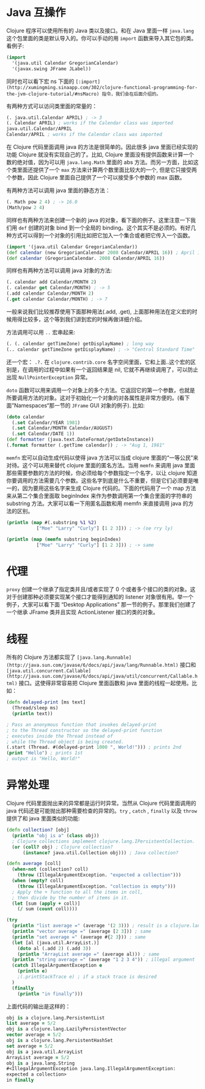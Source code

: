 # Java 互操作

Clojure 程序可以使用所有的 Java 类以及接口。和在 Java 里面一样 `java.lang` 这个包里面的类是默认导入的。你可以手动的用 `import` 函数来导入其它包的类。看例子:

```clj
(import
  '(java.util Calendar GregorianCalendar)
  '(javax.swing JFrame JLabel))
```

同时也可以看下宏 ns 下面的 `[:import](http://xumingming.sinaapp.com/302/clojure-functional-programming-for-the-jvm-clojure-tutorial/#nsMacro) 指令，我们会在后面介绍的。`

有两种方式可以访问类里面的常量的：

```clj
(. java.util.Calendar APRIL) ; -> 3
(. Calendar APRIL) ; works if the Calendar class was imported
java.util.Calendar/APRIL
Calendar/APRIL ; works if the Calendar class was imported
```

在 Clojure 代码里面调用 java 的方法是很简单的。因此很多 java 里面已经实现的功能 Clojure 就没有实现自己的了。比如, Clojure 里面没有提供函数来计算一个数的绝对值，因为可以用 `java.lang.Math` 里面的 abs 方法。而另一方面，比如这个类里面还提供了一个 `max` 方法来计算两个数里面比较大的一个, 但是它只接受两个参数，因此 Clojure 里面自己提供了一个可以接受多个参数的 max 函数。

有两种方法可以调用 java 里面的静态方法：

```clj
(. Math pow 2 4) ; -> 16.0
(Math/pow 2 4)
```

同样也有两种方法来创建一个新的 java 的对象，看下面的例子。这里注意一下我们用 `def` 创建的对象 bind 到一个全局的 binding。这个其实不是必须的。有好几种方式可以得到一个对象的引用比如把它加入一个集合或者把它传入一个函数。

```clj
(import '(java.util Calendar GregorianCalendar))
(def calendar (new GregorianCalendar 2008 Calendar/APRIL 16)) ; April 16, 2008
(def calendar (GregorianCalendar. 2008 Calendar/APRIL 16))
```

同样也有两种方法可以调用 java 对象的方法:

```clj
(. calendar add Calendar/MONTH 2)
(. calendar get Calendar/MONTH) ; -> 5
(.add calendar Calendar/MONTH 2)
(.get calendar Calendar/MONTH) ; -> 7
```

一般来说我们比较推荐使用下面那种用法(.add, .get), 上面那种用法在定义宏的时候用得比较多，这个等到我们讲到宏的时候再做详细介绍。

方法调用可以用 `..` 宏串起来:

```clj
(. (. calendar getTimeZone) getDisplayName) ; long way
(.. calendar getTimeZone getDisplayName) ; -> "Central Standard Time"
```

还一个宏： `.?.` 在 `clojure.contrib.core` 名字空间里面，它和上面..这个宏的区别是，在调用的过程中如果有一个返回结果是 nil, 它就不再继续调用了，可以防止出现 `NullPointerException` 异常。

`doto` 函数可以用来调用一个对象上的多个方法。它返回它的第一个参数，也就是所要调用方法的对象。这对于初始化一个对象的对各属性是非常方便的。(看下面”Namespaces“那一节的 `JFrame` GUI 对象的例子). 比如:

```clj
(doto calendar
  (.set Calendar/YEAR 1981)
  (.set Calendar/MONTH Calendar/AUGUST)
  (.set Calendar/DATE 1))
(def formatter (java.text.DateFormat/getDateInstance))
(.format formatter (.getTime calendar)) ; -> "Aug 1, 1981"
```

`memfn` 宏可以自动生成代码以使得 java 方法可以当成 clojure 里面的“一等公民”来对待。这个可以用来替代 clojure 里面的匿名方法。当用 `memfn` 来调用 java 里面那些需要参数的方法的时候，你必须给每个参数指定一个名字，以让 clojure 知道你要调用的方法需要几个参数。这些名字到底是什么不重要，但是它们必须要是唯一的，因为要用这些名字来生成 Clojure 代码的。下面的代码用了一个 map 方法来从第二个集合里面取 beginIndex 来作为参数调用第一个集合里面的字符串的 substring 方法。大家可以看一下用匿名函数和用 memfn 来直接调用 java 的方法的区别。

```clj
(println (map #(.substring %1 %2)
           ["Moe" "Larry" "Curly"] [1 2 3])) ; -> (oe rry ly)

(println (map (memfn substring beginIndex)
           ["Moe" "Larry" "Curly"] [1 2 3])) ; -> same
```

# 代理

`proxy` 创建一个继承了指定类并且/或者实现了 0 个或者多个接口的类的对象。这对于创建那种必须要实现某个接口才能得到通知的 listener 对象很有用。举一个例子，大家可以看下面 “Desktop Applications” 那一节的例子。那里我们创建了一个继承 JFrame 类并且实现 ActionListener 接口的类的对象。

# 线程

所有的 Clojure 方法都实现了 `[java.lang.Runnable](http://java.sun.com/javase/6/docs/api/java/lang/Runnable.html)` 接口和 `[java.util.concurrent.Callable](http://java.sun.com/javase/6/docs/api/java/util/concurrent/Callable.html)` 接口。这使得非常容易把 Clojure 里面函数和 java 里面的线程一起使用。比如：

```clj
(defn delayed-print [ms text]
  (Thread/sleep ms)
  (println text))

; Pass an anonymous function that invokes delayed-print
; to the Thread constructor so the delayed-print function
; executes inside the Thread instead of
; while the Thread object is being created.
(.start (Thread. #(delayed-print 1000 ", World!"))) ; prints 2nd
(print "Hello") ; prints 1st
; output is "Hello, World!"
```

# 异常处理

Clojure 代码里面抛出来的异常都是运行时异常。当然从 Clojure 代码里面调用的 java 代码还是可能抛出那种需要检查的异常的。`try` , `catch` , `finally` 以及 `throw` 提供了和 java 里面类似的功能:

```clj
(defn collection? [obj]
  (println "obj is a" (class obj))
  ; Clojure collections implement clojure.lang.IPersistentCollection.
  (or (coll? obj) ; Clojure collection?
      (instance? java.util.Collection obj))) ; Java collection?

(defn average [coll]
  (when-not (collection? coll)
    (throw (IllegalArgumentException. "expected a collection")))
  (when (empty? coll)
    (throw (IllegalArgumentException. "collection is empty")))
  ; Apply the + function to all the items in coll,
  ; then divide by the number of items in it.
  (let [sum (apply + coll)]
    (/ sum (count coll))))

(try
  (println "list average =" (average '(2 3))) ; result is a clojure.lang.Ratio object
  (println "vector average =" (average [2 3])) ; same
  (println "set average =" (average #{2 3})) ; same
  (let [al (java.util.ArrayList.)]
    (doto al (.add 2) (.add 3))
    (println "ArrayList average =" (average al))) ; same
  (println "string average =" (average "1 2 3 4")) ; illegal argument
  (catch IllegalArgumentException e
    (println e)
    ;(.printStackTrace e) ; if a stack trace is desired
  )
  (finally
    (println "in finally")))
```

上面代码的输出是这样的：

```clj
obj is a clojure.lang.PersistentList
list average = 5/2
obj is a clojure.lang.LazilyPersistentVector
vector average = 5/2
obj is a clojure.lang.PersistentHashSet
set average = 5/2
obj is a java.util.ArrayList
ArrayList average = 5/2
obj is a java.lang.String
#<IllegalArgumentException java.lang.IllegalArgumentException:
expected a collection>
in finally
```
